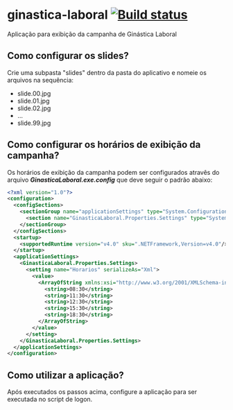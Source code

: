 # ginastica-laboral [![Build status](https://ci.appveyor.com/api/projects/status/3i5rkpmu9cbkgg3o/branch/master?svg=true)](https://ci.appveyor.com/project/fmmsilva/ginastica-laboral/branch/master)

Aplicação para exibição da campanha de Ginástica Laboral

## Como configurar os slides?
Crie uma subpasta "slides" dentro da pasta do aplicativo e nomeie os arquivos na sequência:
- slide.00.jpg
- slide.01.jpg
- slide.02.jpg
- ...
- slide.99.jpg

## Como configurar os horários de exibição da campanha?
Os horários de exibição da campanha podem ser configurados atravês do arquivo ***GinasticaLaboral.exe.config*** que deve seguir o padrão abaixo:

```xml
<?xml version="1.0"?>
<configuration>
  <configSections>
    <sectionGroup name="applicationSettings" type="System.Configuration.ApplicationSettingsGroup, System, Version=4.0.0.0, Culture=neutral, PublicKeyToken=b77a5c561934e089" >
      <section name="GinasticaLaboral.Properties.Settings" type="System.Configuration.ClientSettingsSection, System, Version=4.0.0.0, Culture=neutral, PublicKeyToken=b77a5c561934e089" requirePermission="false" />
    </sectionGroup>
  </configSections>
  <startup>
    <supportedRuntime version="v4.0" sku=".NETFramework,Version=v4.0"/>
  </startup>
  <applicationSettings>
    <GinasticaLaboral.Properties.Settings>
      <setting name="Horarios" serializeAs="Xml">
        <value>
          <ArrayOfString xmlns:xsi="http://www.w3.org/2001/XMLSchema-instance" xmlns:xsd="http://www.w3.org/2001/XMLSchema">
            <string>08:30</string>
            <string>11:30</string>
            <string>12:30</string>
            <string>15:30</string>
            <string>18:30</string>
          </ArrayOfString>
        </value>
      </setting>
    </GinasticaLaboral.Properties.Settings>
  </applicationSettings>
</configuration>
```

## Como utilizar a aplicação?

Após executados os passos acima, configure a aplicação para ser executada no script de logon.
